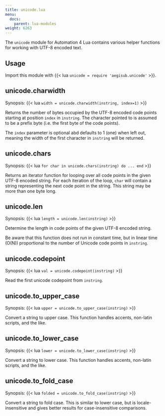 ```yaml
---
title: unicode.lua
menu:
  docs:
    parent: lua-modules
weight: 6263
---
```


The `unicode` module for Automation 4 Lua contains various helper functions for working with UTF-8 encoded text.

## Usage ##
Import this module with {{< lua `unicode = require 'aegisub.unicode'` >}}.

## unicode.charwidth  ##
Synopsis: {{< lua `width = unicode.charwidth(instring, index=1)` >}}

Returns the number of bytes occupied by the UTF-8 encoded code points starting at position `index` in `instring`.
The character pointed to is assumed to be a prefix byte (i.e. the first byte of the code points).

The `index` parameter is optional abd defaults to 1 (one) when left out, meaning the width of the first character in `instring` will be returned.

## unicode.chars  ##
Synopsis: {{< lua `for char in unicode.chars(instring) do ... end` >}}

Returns an iterator function for looping over all code points in the given UTF-8 encoded string.
For each iteration of the loop, `char` will contain a string representing the next code point in the string. This string may be more than one byte long.

## unicode.len  ##
Synopsis: {{< lua `length = unicode.len(instring)` >}}

Determine the length in code points of the given UTF-8 encoded string.

Be aware that this function does not run in constant time, but in linear time (O(N)) proportional to the number of Unicode code points in `instring`.

## unicode.codepoint  ##
Synopsis: {{< lua `val = unicode.codepoint(instring)` >}}

Read the first unicode codepoint from `instring`.

## unicode.to_upper_case
Synopsis: {{< lua `upper = unicode.to_upper_case(instring)` >}}

Convert a string to upper case.
This function handles accents, non-latin scripts, and the like.

## unicode.to_lower_case
Synopsis: {{< lua `lower = unicode.to_lower_case(instring)` >}}

Convert a string to lower case.
This function handles accents, non-latin scripts, and the like.

## unicode.to_fold_case
Synopsis: {{< lua `folded = unicode.to_fold_case(instring)` >}}

Convert a string to fold case.
This is similar to lower case, but is locale-insensitive and gives better results for case-insensitive comparisons.
